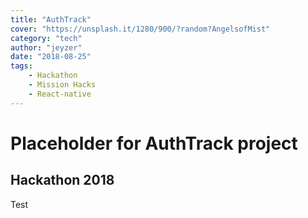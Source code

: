 ```yaml
---
title: "AuthTrack"
cover: "https://unsplash.it/1280/900/?random?AngelsofMist"
category: "tech"
author: "jeyzer"
date: "2018-08-25"
tags:
    - Hackathon
    - Mission Hacks
    - React-native
---
```

# Placeholder for AuthTrack project

## Hackathon 2018

Test